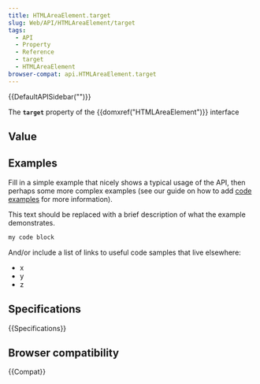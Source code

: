 ```yaml
---
title: HTMLAreaElement.target
slug: Web/API/HTMLAreaElement/target
tags:
  - API
  - Property
  - Reference
  - target
  - HTMLAreaElement
browser-compat: api.HTMLAreaElement.target
---
```

{{DefaultAPISidebar("")}}

The **`target`** property of the {{domxref("HTMLAreaElement")}} interface 

## Value



## Examples

Fill in a simple example that nicely shows a typical usage of the API, then perhaps some more complex examples (see our guide on how to add [code examples](/en-US/docs/MDN/Contribute/Structures/Code_examples) for more information).

This text should be replaced with a brief description of what the example demonstrates.

```js
my code block
```

And/or include a list of links to useful code samples that live elsewhere:

*   x
*   y
*   z

## Specifications

{{Specifications}}

## Browser compatibility

{{Compat}}


